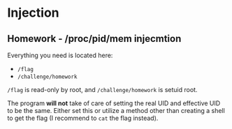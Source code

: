 # Injection 
## Homework - /proc/pid/mem injecmtion

Everything you need is located here: 
- `/flag`
- `/challenge/homework`

`/flag` is read-only by root, and `/challenge/homework` is setuid root. 

The program **will not** take of care of setting the real UID and effective UID to be the same. Either set this or utilize a method other than creating a shell to get the flag (I recommend to `cat` the flag instead).
